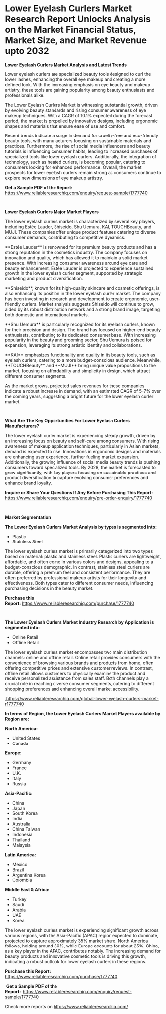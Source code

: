 <p><h1>Lower Eyelash Curlers Market Research Report Unlocks Analysis on the Market Financial Status, Market Size, and Market Revenue upto 2032</h1></p><p><strong>Lower Eyelash Curlers Market Analysis and Latest Trends</strong></p>
<p><p>Lower eyelash curlers are specialized beauty tools designed to curl the lower lashes, enhancing the overall eye makeup and creating a more defined look. With the increasing emphasis on eye beauty and makeup artistry, these tools are gaining popularity among beauty enthusiasts and professionals alike.</p><p>The Lower Eyelash Curlers Market is witnessing substantial growth, driven by evolving beauty standards and rising consumer awareness of eye makeup techniques. With a CAGR of 10.1% expected during the forecast period, the market is propelled by innovative designs, including ergonomic shapes and materials that ensure ease of use and comfort.</p><p>Recent trends indicate a surge in demand for cruelty-free and eco-friendly beauty tools, with manufacturers focusing on sustainable materials and practices. Furthermore, the rise of social media influencers and beauty tutorials is influencing consumer habits, leading to increased purchases of specialized tools like lower eyelash curlers. Additionally, the integration of technology, such as heated curlers, is becoming popular, catering to consumers looking for enhanced performance. Overall, the market prospects for lower eyelash curlers remain strong as consumers continue to explore new dimensions of eye makeup artistry.</p></p>
<p><strong>Get a Sample PDF of the Report:&nbsp;</strong> <a href="https://www.reliableresearchiq.com/enquiry/request-sample/1777740?utm_campaign=2042&utm_medium=2&utm_source=Github&utm_content=ia&utm_term=09022025&utm_id=lower-eyelash-curlers">https://www.reliableresearchiq.com/enquiry/request-sample/1777740</a></p>
<p>&nbsp;</p>
<p><strong>Lower Eyelash Curlers Major Market Players</strong></p>
<p><p>The lower eyelash curlers market is characterized by several key players, including Estée Lauder, Shiseido, Shu Uemura, KAI, TOUCHBeauty, and MUJI. These companies offer unique product features catering to diverse consumer demands, contributing to competitive dynamics.</p><p>**Estée Lauder** is renowned for its premium beauty products and has a strong reputation in the cosmetics industry. The company focuses on innovation and quality, which has allowed it to maintain a solid market presence. With increasing consumer awareness around eye care and beauty enhancement, Estée Lauder is projected to experience sustained growth in the lower eyelash curler segment, supported by strategic marketing and product diversification.</p><p>**Shiseido**, known for its high-quality skincare and cosmetic offerings, is also enhancing its position in the lower eyelash curler market. The company has been investing in research and development to create ergonomic, user-friendly curlers. Market analysis suggests Shiseido will continue to grow, aided by its robust distribution network and a strong brand image, targeting both domestic and international markets.</p><p>**Shu Uemura** is particularly recognized for its eyelash curlers, known for their precision and design. The brand has focused on higher-end beauty enthusiasts, contributing to its dedicated consumer base. With increasing popularity in the beauty and grooming sector, Shu Uemura is poised for expansion, leveraging its strong artistic identity and collaborations.</p><p>**KAI** emphasizes functionality and quality in its beauty tools, such as eyelash curlers, catering to a more budget-conscious audience. Meanwhile, **TOUCHBeauty** and **MUJI** bring unique value propositions to the market, focusing on affordability and simplicity in design, which attract different consumer segments.</p><p>As the market grows, projected sales revenues for these companies indicate a robust increase in demand, with an estimated CAGR of 5-7% over the coming years, suggesting a bright future for the lower eyelash curler market.</p></p>
<p>&nbsp;</p>
<p><strong>What Are The Key Opportunities For Lower Eyelash Curlers Manufacturers?</strong></p>
<p><p>The lower eyelash curler market is experiencing steady growth, driven by an increasing focus on beauty and self-care among consumers. With rising awareness of makeup application techniques, particularly in Asian markets, demand is expected to rise. Innovations in ergonomic designs and materials are enhancing user experience, further fueling market expansion. Additionally, the growing influence of social media beauty trends is pushing consumers toward specialized tools. By 2028, the market is forecasted to grow significantly, with key players focusing on sustainable practices and product diversification to capture evolving consumer preferences and enhance brand loyalty.</p></p>
<p><strong>Inquire or Share Your Questions If Any Before Purchasing This Report:</strong> <a href="https://www.reliableresearchiq.com/enquiry/pre-order-enquiry/1777740?utm_campaign=2042&utm_medium=2&utm_source=Github&utm_content=ia&utm_term=09022025&utm_id=lower-eyelash-curlers">https://www.reliableresearchiq.com/enquiry/pre-order-enquiry/1777740</a></p>
<p>&nbsp;</p>
<p><strong>Market Segmentation</strong></p>
<p><strong>The Lower Eyelash Curlers Market Analysis by types is segmented into:</strong></p>
<p><ul><li>Plastic</li><li>Stainless Steel</li></ul></p>
<p><p>The lower eyelash curlers market is primarily categorized into two types based on material: plastic and stainless steel. Plastic curlers are lightweight, affordable, and often come in various colors and designs, appealing to a budget-conscious demographic. In contrast, stainless steel curlers are durable, offering a premium feel and consistent performance. They are often preferred by professional makeup artists for their longevity and effectiveness. Both types cater to different consumer needs, influencing purchasing decisions in the beauty market.</p></p>
<p><strong>Purchase this Report:&nbsp;</strong><a href="https://www.reliableresearchiq.com/purchase/1777740?utm_campaign=2042&utm_medium=2&utm_source=Github&utm_content=ia&utm_term=09022025&utm_id=lower-eyelash-curlers">https://www.reliableresearchiq.com/purchase/1777740</a></p>
<p>&nbsp;</p>
<p><strong>The Lower Eyelash Curlers Market Industry Research by Application is segmented into:</strong></p>
<p><ul><li>Online Retail</li><li>Offline Retail</li></ul></p>
<p><p>The lower eyelash curlers market encompasses two main distribution channels: online and offline retail. Online retail provides consumers with the convenience of browsing various brands and products from home, often offering competitive prices and extensive customer reviews. In contrast, offline retail allows customers to physically examine the product and receive personalized assistance from sales staff. Both channels play a crucial role in reaching diverse consumer segments, catering to different shopping preferences and enhancing overall market accessibility.</p></p>
<p><a href="https://www.reliableresearchiq.com/global-lower-eyelash-curlers-market-r1777740?utm_campaign=2042&utm_medium=2&utm_source=Github&utm_content=ia&utm_term=09022025&utm_id=lower-eyelash-curlers">&nbsp;https://www.reliableresearchiq.com/global-lower-eyelash-curlers-market-r1777740</a></p>
<p><strong>In terms of Region, the Lower Eyelash Curlers Market Players available by Region are:</strong></p>
<p>
    <p> <strong> North America: </strong>
        <ul>
            <li>United States</li>
            <li>Canada</li>
        </ul>
        </p> 
    <p> <strong> Europe: </strong>
        <ul>
            <li>Germany</li>
            <li>France</li>
            <li>U.K.</li>
            <li>Italy</li>
            <li>Russia</li>
        </ul>
        </p> 
    <p> <strong> Asia-Pacific: </strong>
        <ul>
            <li>China</li>
            <li>Japan</li>
            <li>South Korea</li>
            <li>India</li>
            <li>Australia</li>
            <li>China Taiwan</li>
            <li>Indonesia</li>
            <li>Thailand</li>
            <li>Malaysia</li>
        </ul>
        </p> 
    <p> <strong> Latin America: </strong>
        <ul>
            <li>Mexico</li>
            <li>Brazil</li>
            <li>Argentina Korea</li>
            <li>Colombia</li>
        </ul>
        </p> 
    <p> <strong> Middle East & Africa: </strong>
        <ul>
            <li>Turkey</li>
            <li>Saudi</li>
            <li>Arabia</li>
            <li>UAE</li>
            <li>Korea</li>
        </ul>
    </p>
    </p>
<p><p>The lower eyelash curlers market is experiencing significant growth across various regions, with the Asia-Pacific (APAC) region expected to dominate, projected to capture approximately 35% market share. North America follows, holding around 30%, while Europe accounts for about 25%. China, as a key player in the APAC, contributes notably. The increasing demand for beauty products and innovative cosmetic tools is driving this growth, indicating a robust outlook for lower eyelash curlers in these regions.</p></p>
<p><strong>Purchase this Report: </strong><a href="https://www.reliableresearchiq.com/purchase/1777740?utm_campaign=2042&utm_medium=2&utm_source=Github&utm_content=ia&utm_term=09022025&utm_id=lower-eyelash-curlers">https://www.reliableresearchiq.com/purchase/1777740</a></p>
<p>&nbsp;<strong>Get a Sample PDF of the Report:&nbsp;&nbsp;</strong><a href="https://www.reliableresearchiq.com/enquiry/request-sample/1777740?utm_campaign=2042&utm_medium=2&utm_source=Github&utm_content=ia&utm_term=09022025&utm_id=lower-eyelash-curlers">https://www.reliableresearchiq.com/enquiry/request-sample/1777740</a></p>
<p><strong></strong></p>
<p>Check more reports on <a href="https://www.reliableresearchiq.com/?utm_campaign=2042&utm_medium=2&utm_source=Github&utm_content=ia&utm_term=09022025&utm_id=lower-eyelash-curlers">https://www.reliableresearchiq.com/</a></p>